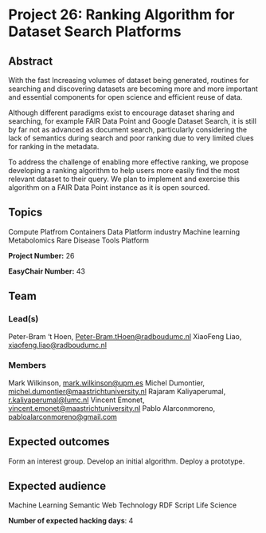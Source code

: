 # Project 26: Ranking Algorithm for Dataset Search Platforms

## Abstract

With the fast Increasing volumes of dataset being generated, routines for searching and discovering datasets are becoming more and more important and essential components for open science and efficient reuse of data.

Although different paradigms exist to encourage dataset sharing and searching, for example FAIR Data Point and Google Dataset Search, it is still by far not as advanced as document search, particularly considering the lack of semantics during search and poor ranking due to very limited clues for ranking in the metadata.

To address the challenge of enabling more effective ranking, we propose developing a ranking algorithm to help users more easily find the most relevant dataset to their query. We plan to implement and exercise this algorithm on a FAIR Data Point instance as it is open sourced.

## Topics

Compute Platfrom
Containers
Data Platform
industry
Machine learning
Metabolomics
Rare Disease
Tools Platform

**Project Number:** 26



**EasyChair Number:** 43

## Team

### Lead(s)

Peter-Bram ‘t Hoen, Peter-Bram.tHoen@radboudumc.nl
XiaoFeng Liao, xiaofeng.liao@radboudumc.nl

### Members
Mark Wilkinson, mark.wilkinson@upm.es
Michel Dumontier, michel.dumontier@maastrichtuniversity.nl
Rajaram Kaliyaperumal, r.kaliyaperumal@lumc.nl
Vincent Emonet, vincent.emonet@maastrichtuniversity.nl
Pablo Alarconmoreno, pabloalarconmoreno@gmail.com

## Expected outcomes

Form an interest group.
Develop an initial algorithm.
Deploy a prototype.

## Expected audience

Machine Learning
Semantic Web Technology
RDF
Script
Life Science

**Number of expected hacking days**: 4

